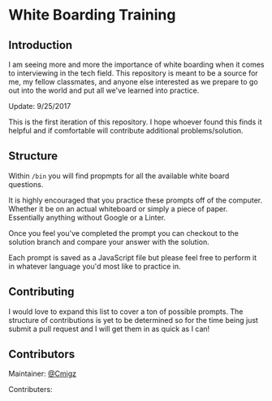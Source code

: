 # White Boarding Training

## Introduction

I am seeing more and more the importance of white boarding when it comes to interviewing in the tech field.  This repository is meant to be a source for me, my fellow classmates, and anyone else interested as we prepare to go out into the world and put all we've learned into practice.

Update: 9/25/2017

This is the first iteration of this repository.  I hope whoever found this finds it helpful and if comfortable will contribute additional problems/solution.

## Structure

Within `/bin` you will find propmpts for all the available white board questions.

It is highly encouraged that you practice these prompts off of the computer. Whether it be on an actual whiteboard or simply a piece of paper.  Essentially anything without Google or a Linter.

Once you feel you've completed the prompt you can checkout to the solution branch and compare your answer with the solution.

Each prompt is saved as a JavaScript file but please feel free to perform it in whatever language you'd most like to practice in.

## Contributing

I would love to expand this list to cover a ton of possible prompts.  The structure of contributions is yet to be determined so for the time being just submit a pull request and I will get them in as quick as I can!

## Contributors

Maintainer: [@Cmigz](https://github.com/cmigz)

Contributers:
